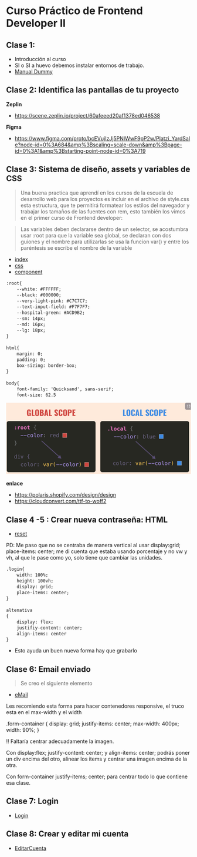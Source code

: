 # Curso Práctico de Frontend Developer II

## Clase 1: 
- Introducción al curso 
- SI o SI  a huevo debemos instalar entornos de trabajo. 
- [Manual Dummy](./info/manual-para-imprimir.pdf)

## Clase 2:  Identifica las pantallas de tu proyecto

**Zeplin**
- https://scene.zeplin.io/project/60afeeed20af1378ed046538

**Figma**
- https://www.figma.com/proto/bcEVujIzJj5PNIWwF9pP2w/Platzi_YardSale?node-id=0%3A684&amp%3Bscaling=scale-down&amp%3Bpage-id=0%3A1&amp%3Bstarting-point-node-id=0%3A719

## Clase 3:  Sistema de diseño, assets y variables de CSS



> Una buena practica que aprendí en los cursos de la escuela de desarrollo web para los proyectos es incluir en el archivo de style.css esta estructura, que te permitirá formatear los estilos del navegador y trabajar los tamaños de las fuentes con rem, esto también los vimos en el primer curso de Frontend developer:


> Las variables deben declararse dentro de un selector, se acostumbra usar :root para que la variable sea global, se declaran con dos guiones y el nombre para utilizarlas se usa la funcion var() y entre los paréntesis se escribe el nombre de la variable

- [index](./Projecto/index.html)
- [css](./Projecto/css/style.html)
- [component](./Projecto/css/componets.html)

```
:root{
    --white: #FFFFFF;
    --black: #000000;
    --very-light-pink: #C7C7C7;
    --text-input-field: #F7F7F7;
    --hospital-green: #ACD9B2;
    --sm: 14px;
    --md: 16px;
    --lg: 18px;
}

html{
    margin: 0;
    padding: 0;
    box-sizing: border-box;
}

body{
    font-family: 'Quicksand', sans-serif;
    font-size: 62.5

```
    
![Globales ](./info/global_scope.png)
    
**enlace**
- https://polaris.shopify.com/design/design
- https://cloudconvert.com/ttf-to-woff2 

## Clase 4 -5 : Crear nueva contraseña: HTML 

- [reset](./Projecto/reset.html)

PD: Me paso que no se centraba de manera vertical al usar display:grid;
place-items: center; me di cuenta que estaba usando porcentaje y no vw y vh, al que le pase como yo, solo tiene que cambiar las unidades.
```
.login{
    width: 100%;
    height: 100vh;
    display: grid;
    place-items: center;
}

altenativa 
{
    display: flex;
    justifiy-content: center;
    align-items: center
}

```
- Esto ayuda un buen nueva forma  hay que grabarlo 


## Clase 6: Email enviado

> Se creo el siguiente elemento 
- [eMail ](./Projecto/mail.html)

Les recomiendo esta forma para hacer contenedores responsive, el truco esta en el max-width y el width

.form-container {
      display: grid;
      justify-items: center;
      max-width: 400px;
      width: 90%;
    }

!! Faltaría centrar adecuadamente la imagen.

Con display:flex; justify-content: center; y align-items: center; podrás poner un div encima del otro, alinear los items y centrar una imagen encima de la otra.

Con form-container justify-items; center; para centrar todo lo que contiene esa clase.    




## Clase 7: Login 

- [Login](./Projecto/login.html)

## Clase 8: Crear y editar mi cuenta

- [EditarCuenta](./Projecto/crud_cuenta.html)